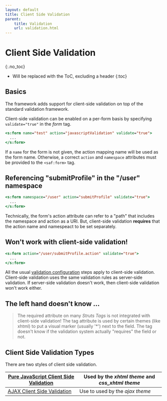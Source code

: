 ```yaml
---
layout: default
title: Client Side Validation
parent:
    title: Validation
    url: validation.html
---
```


# Client Side Validation
{:.no_toc}

* Will be replaced with the ToC, excluding a header
{:toc}

## Basics

The framework adds support for client-side validation on top of the standard validation framework.

Client-side validation can be enabled on a per-form basis by specifying `validate="true"` in the _form_ tag.

```jsp
<s:form name="test" action="javascriptValidation" validate="true">
  ...
</s:form>
```

If a `name` for the form is not given, the action mapping name will be used as the form name. Otherwise, a correct 
`action` and `namespace` attributes must be provided to the `<saf:form>` tag.

## Referencing "submitProfile" in the "/user" namespace

```jsp
<s:form namespace="/user" action="submitProfile" validate="true">
  ...
</s:form>
```

Technically, the form's action attribute can refer to a "path" that includes the namespace and action as a URI. 
But, client-side validation **requires** that the action name and namespeact to be set separately.

## Won't work with client-side validation!

```jsp
<s:form action="/user/submitProfile.action" validate="true">
  ...
</s:form>

```

All the usual [validation configuration](validation) steps apply to client-side validation. Client-side validation 
uses the same validation rules as server-side validation. If server-side validation doesn't work, then client-side 
validation won't work either.

## The left hand doesn't know ...

> The required attribute on many _Struts Tags_ is not integrated with client-side validation! The tag attribute is used 
> by certain themes (like xhtml) to put a visual marker (usually '*') next to the field. The tag doesn't know 
> if the validation system actually "requires" the field or not.

## Client Side Validation Types

There are two styles of client side validation.

|[Pure JavaScript Client Side Validation](pure-java-script-client-side-validation)|Used by the _xhtml theme_ and _css_xhtml theme_|
|-----------------------------------------------------|--------------------------------------------------|
|[AJAX Client Side Validation](ajax-client-side-validation)|Use to used by the _ajax theme_ |
